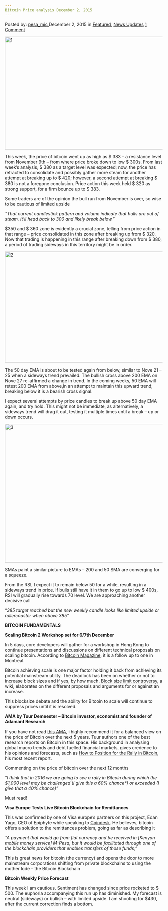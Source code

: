 ```yaml
---
Bitcoin Price analysis December 2, 2015
---
```

<article class="post-listing post-12456 post type-post status-publish format-standard has-post-thumbnail hentry category-deepdot-news category-news-updates">
<div class="post-inner">
<p class="post-meta">
<span>Posted by: <a href="https://www.deepdotweb.com/author/pesa_mic/" title="">pesa_mic </a></span>
<span>December 2, 2015</span>
<span>in <a href="https://www.deepdotweb.com/category/deepdot-news/" rel="category tag">Featured</a>, <a href="https://www.deepdotweb.com/category/news-updates/" rel="category tag">News Updates</a></span>
<span><a href="https://www.deepdotweb.com/2015/12/02/bitcoin-price-analysis-december-2-2015/#comments">1 Comment</a></span>
</p>
<div class="clear"></div>
<div class="entry">
<p><a href="https://www.deepdotweb.com/wp-content/uploads/2015/12/1.jpg"><img class="aligncenter size-full wp-image-12457" src="https://www.deepdotweb.com/wp-content/uploads/2015/12/1.jpg" alt="1" width="944" height="361" srcset="https://www.deepdotweb.com/wp-content/uploads/2015/12/1.jpg 944w, https://www.deepdotweb.com/wp-content/uploads/2015/12/1-300x115.jpg 300w" sizes="(max-width: 944px) 100vw, 944px"/></a></p>
<p>This week, the price of bitcoin went up as high as $ 383 &#8211; a resistance level from November 9th &#8211; from where price broke down to low $ 300s. From last week’s analysis, $ 380 as a target level was expected; now, the price has retracted to consolidate and possibly gather more steam for another attempt at breaking up to $ 420; however, a second attempt at breaking $ 380 is not a foregone conclusion. Price action this week held $ 320 as strong support, for a firm bounce up to $ 383.</p>
<p>Some traders are of the opinion the bull run from November is over, so wise to be cautious of limited upside</p>
<p><em>“That current candlestick pattern and volume indicate that bulls are out of steam. It&#8217;ll head back to 300 and likely break below.” </em></p>
<p>$350 and $ 360 zone is evidently a crucial zone, telling from price action in that range &#8211; price consolidated in this zone after breaking up from $ 320. Now that trading is happening in this range after breaking down from $ 380, a period of trading sideways in this territory might be in order.</p>
<p><a href="https://www.deepdotweb.com/wp-content/uploads/2015/12/2.jpg"><img class="aligncenter size-full wp-image-12458" src="https://www.deepdotweb.com/wp-content/uploads/2015/12/2.jpg" alt="2" width="940" height="355" srcset="https://www.deepdotweb.com/wp-content/uploads/2015/12/2.jpg 940w, https://www.deepdotweb.com/wp-content/uploads/2015/12/2-300x113.jpg 300w" sizes="(max-width: 940px) 100vw, 940px"/></a></p>
<p>The 50 day EMA is about to be tested again from below, similar to Nove 21 &#8211; 25 when a sideways trend prevailed. The bullish cross above 200 EMA on Nove 27 re-affirmed a change in trend. In the coming weeks, 50 EMA will retest 200 EMA from above,in an attempt to maintain this upward trend; breaking below it is a bearish cross signal.</p>
<p>I expect several attempts by price candles to break up above 50 day EMA again, and try hold. This might not be immediate, as alternatively, a sideways trend will drag it out, testing it multiple times until a break &#8211; up or down occurs.</p>
<p><a href="https://www.deepdotweb.com/wp-content/uploads/2015/12/3.jpg"><img class="aligncenter size-full wp-image-12459" src="https://www.deepdotweb.com/wp-content/uploads/2015/12/3.jpg" alt="3" width="957" height="442" srcset="https://www.deepdotweb.com/wp-content/uploads/2015/12/3.jpg 957w, https://www.deepdotweb.com/wp-content/uploads/2015/12/3-300x139.jpg 300w, https://www.deepdotweb.com/wp-content/uploads/2015/12/3-272x125.jpg 272w" sizes="(max-width: 957px) 100vw, 957px"/></a></p>
<p>SMAs paint a similar picture to EMAs &#8211; 200 and 50 SMA are converging for a squeeze.</p>
<p>From the RSI, I expect it to remain below 50 for a while, resulting in a sideways trend in price. If bulls still have it in them to go up to low $ 400s, RSI will gradually rise towards 70 level. We are approaching another decisive call</p>
<p>“<em>385 target reached but the new weekly candle looks like limited upside or rollercoaster when above 385”</em></p>
<p><strong>BITCOIN FUNDAMENTALS</strong></p>
<p><strong>Scaling Bitcoin 2 Workshop set for 6/7th December</strong></p>
<p>In 5 days, core developers will gather for a workshop in Hong Kong to continue presentations and discussions on different technical proposals on scaling bitcoin. According to <a href="https://bitcoinmagazine.com/articles/scaling-bitcoin-gears-up-for-hong-kong-1448997197">Bitcoin Magazine</a>, it is a follow up to one in Montreal.</p>
<p>Bitcoin achieving scale is one major factor holding it back from achieving its potential mainstream utility. The deadlock has been on whether or not to increase block sizes and if yes, by how much. <a href="https://en.bitcoin.it/wiki/Block_size_limit_controversy">Block size limit controversy</a>, a wiki, elaborates on the different proposals and arguments for or against an increase.</p>
<p>This blocksize debate and the ability for Bitcoin to scale will continue to suppress prices until it is resolved.</p>
<p><strong>AMA by Tuur Demeester &#8211; Bitcoin investor, economist and founder of Adamant Research</strong></p>
<p>If you have not read <a href="https://forum.bitcoin.com/ama-ask-me-anything/i-m-tuur-demeester-bitcoin-investor-economist-and-founder-of-adamant-research-ask-me-anything-t2911.html">this AMA</a>, i highly recommend it for a balanced view on the price of Bitcoin over the next 5 years. Tuur authors one of the best research reports on Bitcoin in this space. His background in analysing global macro trends and debt fuelled financial markets, gives credence to his opinions and forecasts, such as <a href="https://adamantresearch.docsend.com/view/xqbtwuy">How to Position for the Rally in Bitcoin</a>, his most recent report.</p>
<p>Commenting on the price of bitcoin over the next 12 months</p>
<p>“<em>I think that in 2016 we are going to see a rally in Bitcoin during which the $1,000 level may be challenged (I give this a 60% chance*) or exceeded (I give that a 40% chance)”</p>
<p></em>Must read!</p>
<p><strong>Visa Europe Tests Live Bitcoin Blockchain for Remittances</strong></p>
<p>This was confirmed by one of Visa europe’s partners on this project, Edan Yago, CEO of Epiphyte while speaking to <a href="http://www.coindesk.com/visa-europe-remittances-bitcoin-blockchain/">Coindesk</a>. He believes, bitcoin offers a solution to the remittances problem, going as far as describing it</p>
<p><em>“A payment that would go from fiat currency and be received in [Kenyan mobile money service] M-Pesa, but it would be facilitated through one of the blockchain providers that enables transfers of those funds,”</em></p>
<p>This is great news for bitcoin (the currency) and opens the door to more mainstream corporations shifting from private blockchains to using the mother lode &#8211; the Bitcoin Blockchain</p>
<p><strong>Bitcoin Weekly Price Forecast</strong></p>
<p>This week I am cautious. Sentiment has changed since price rocketed to $ 500. The euphoria accompanying this run up has diminished. My forecast is neutral (sideways) or bullish &#8211; with limited upside. I am shooting for $430, after the current correction finds a bottom.</p>
</div>
<span style="display:none" class="updated">2015-12-02</span>
<div style="display:none" class="vcard author" itemprop="author" itemscope itemtype="http://schema.org/Person"><strong class="fn" itemprop="name"><a href="https://www.deepdotweb.com/author/pesa_mic/" title="Posts by pesa_mic" rel="author">pesa_mic</a></strong></div>
</div>
</article>

